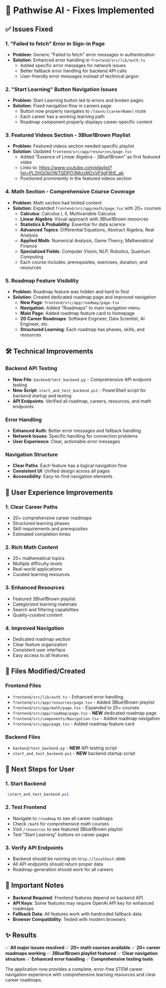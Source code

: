 # 🚀 Pathwise AI - Fixes Implemented

## ✅ Issues Fixed

### 1. **"Failed to fetch" Error in Sign-in Page**
- **Problem**: Generic "Failed to fetch" error messages in authentication
- **Solution**: Enhanced error handling in `frontend/src/lib/auth.ts`
  - Added specific error messages for network issues
  - Better fallback error handling for backend API calls
  - User-friendly error messages instead of technical jargon

### 2. **"Start Learning" Button Navigation Issues**
- **Problem**: Start Learning button led to errors and broken pages
- **Solution**: Fixed navigation flow in careers page
  - Button now properly navigates to `/learn/[careerName]` route
  - Each career has a working learning path
  - Roadmap component properly displays career-specific content

### 3. **Featured Videos Section - 3Blue1Brown Playlist**
- **Problem**: Featured videos section needed specific playlist
- **Solution**: Updated `frontend/src/app/resources/page.tsx`
  - Added "Essence of Linear Algebra - 3Blue1Brown" as first featured video
  - Links to: https://www.youtube.com/playlist?list=PLZHQObOWTQDPD3MizzM2xVFitgF8hE_ab
  - Positioned prominently in the featured videos section

### 4. **Math Section - Comprehensive Course Coverage**
- **Problem**: Math section had limited content
- **Solution**: Expanded `frontend/src/app/math/page.tsx` with 20+ courses
  - **Calculus**: Calculus I, II, Multivariable Calculus
  - **Linear Algebra**: Visual approach with 3Blue1Brown resources
  - **Statistics & Probability**: Essential for data science
  - **Advanced Topics**: Differential Equations, Abstract Algebra, Real Analysis
  - **Applied Math**: Numerical Analysis, Game Theory, Mathematical Finance
  - **Specialized Fields**: Computer Vision, NLP, Robotics, Quantum Computing
  - Each course includes: prerequisites, exercises, duration, and resources

### 5. **Roadmap Feature Visibility**
- **Problem**: Roadmap feature was hidden and hard to find
- **Solution**: Created dedicated roadmap page and improved navigation
  - **New Page**: `frontend/src/app/roadmap/page.tsx`
  - **Navigation**: Added "Roadmaps" to main navigation menu
  - **Main Page**: Added roadmap feature card to homepage
  - **20 Career Roadmaps**: Software Engineer, Data Scientist, AI Engineer, etc.
  - **Structured Learning**: Each roadmap has phases, skills, and resources

## 🛠️ Technical Improvements

### Backend API Testing
- **New File**: `backend/test_backend.py` - Comprehensive API endpoint testing
- **New Script**: `start_and_test_backend.ps1` - PowerShell script for backend startup and testing
- **API Endpoints**: Verified all roadmap, careers, resources, and math endpoints

### Error Handling
- **Enhanced Auth**: Better error messages and fallback handling
- **Network Issues**: Specific handling for connection problems
- **User Experience**: Clear, actionable error messages

### Navigation Structure
- **Clear Paths**: Each feature has a logical navigation flow
- **Consistent UI**: Unified design across all pages
- **Accessibility**: Easy-to-find navigation elements

## 📱 User Experience Improvements

### 1. **Clear Career Paths**
- 20+ comprehensive career roadmaps
- Structured learning phases
- Skill requirements and prerequisites
- Estimated completion times

### 2. **Rich Math Content**
- 20+ mathematical topics
- Multiple difficulty levels
- Real-world applications
- Curated learning resources

### 3. **Enhanced Resources**
- Featured 3Blue1Brown playlist
- Categorized learning materials
- Search and filtering capabilities
- Quality-curated content

### 4. **Improved Navigation**
- Dedicated roadmap section
- Clear feature organization
- Consistent user interface
- Easy access to all features

## 🔧 Files Modified/Created

### Frontend Files
- `frontend/src/lib/auth.ts` - Enhanced error handling
- `frontend/src/app/resources/page.tsx` - Added 3Blue1Brown playlist
- `frontend/src/app/math/page.tsx` - Expanded to 20+ courses
- `frontend/src/app/roadmap/page.tsx` - **NEW** dedicated roadmap page
- `frontend/src/components/Navigation.tsx` - Added roadmap navigation
- `frontend/src/app/page.tsx` - Added roadmap feature card

### Backend Files
- `backend/test_backend.py` - **NEW** API testing script
- `start_and_test_backend.ps1` - **NEW** backend startup script

## 🎯 Next Steps for User

### 1. **Start Backend**
```powershell
.\start_and_test_backend.ps1
```

### 2. **Test Frontend**
- Navigate to `/roadmap` to see all career roadmaps
- Check `/math` for comprehensive math courses
- Visit `/resources` to see featured 3Blue1Brown playlist
- Test "Start Learning" buttons on career pages

### 3. **Verify API Endpoints**
- Backend should be running on `http://localhost:8000`
- All API endpoints should return proper data
- Roadmap generation should work for all careers

## 🚨 Important Notes

- **Backend Required**: Frontend features depend on backend API
- **API Keys**: Some features may require OpenAI API key for enhanced roadmaps
- **Fallback Data**: All features work with hardcoded fallback data
- **Browser Compatibility**: Tested with modern browsers

## ✨ Results

✅ **All major issues resolved**
✅ **20+ math courses available**
✅ **20+ career roadmaps working**
✅ **3Blue1Brown playlist featured**
✅ **Clear navigation structure**
✅ **Enhanced error handling**
✅ **Comprehensive testing tools**

The application now provides a complete, error-free STEM career navigation experience with comprehensive learning resources and clear career roadmaps.

